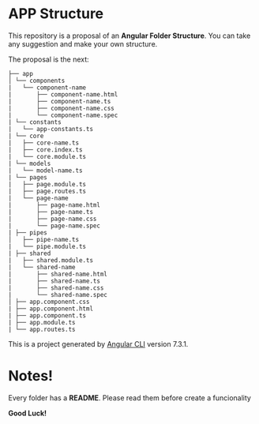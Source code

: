 
# APP Structure

 
This repository is a proposal of an **Angular Folder Structure**. You can take any suggestion and make your own structure.

The proposal is the next:

```$ tree
├── app
│ └── components
| 	└── component-name
| 		├── component-name.html
| 		├── component-name.ts
| 		├── component-name.css
| 		└── component-name.spec
| └── constants
| 	└── app-constants.ts
| └── core
| 	├── core-name.ts
| 	├── core.index.ts
| 	└── core.module.ts
| └── models
| 	└── model-name.ts
| └── pages
| 	├── page.module.ts
| 	├── page.routes.ts
| 	└── page-name
| 		├── page-name.html
| 		├── page-name.ts
| 		├── page-name.css
| 		└── page-name.spec
| ├── pipes
│ 	├── pipe-name.ts
| 	└── pipe.module.ts
| ├── shared
| 	├── shared.module.ts
| 	└── shared-name
| 		├── shared-name.html
| 		├── shared-name.ts
| 		├── shared-name.css
| 		└── shared-name.spec
│ ├── app.component.css
| ├── app.component.html
| ├── app.component.ts
| ├── app.module.ts
| └── app.routes.ts
```


This is a project generated by [Angular CLI](https://github.com/angular/angular-cli) version 7.3.1.

  
# Notes!


Every folder has a **README**. Please read them before create a funcionality

 **Good Luck!**